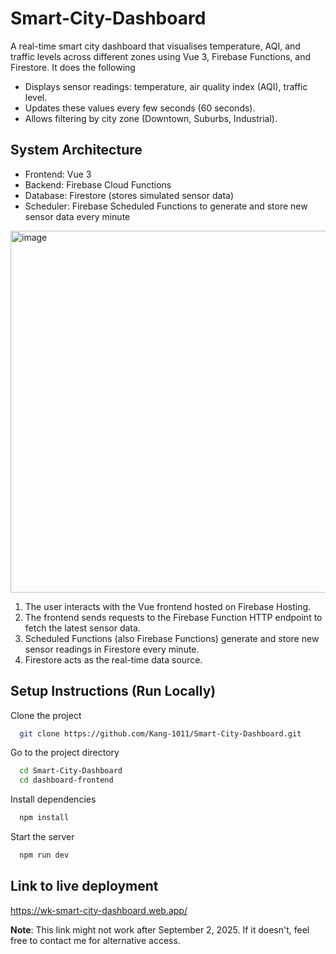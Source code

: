 # Smart-City-Dashboard

A real-time smart city dashboard that visualises temperature, AQI, and traffic levels across different zones using Vue 3, Firebase Functions, and Firestore. It does the following
- Displays sensor readings: temperature, air quality index (AQI), traffic level.
- Updates these values every few seconds (60 seconds).
- Allows filtering by city zone (Downtown, Suburbs, Industrial).

## System Architecture
- Frontend: Vue 3
- Backend: Firebase Cloud Functions
- Database: Firestore (stores simulated sensor data)
- Scheduler: Firebase Scheduled Functions to generate and store new sensor data every minute
   
<img width="538" height="579" alt="image" src="https://github.com/user-attachments/assets/31d986a3-05ee-4f53-a0bc-93028d79a08d" />

1. The user interacts with the Vue frontend hosted on Firebase Hosting. 
2. The frontend sends requests to the Firebase Function HTTP endpoint to fetch the latest sensor data.
3. Scheduled Functions (also Firebase Functions) generate and store new sensor readings in Firestore every minute.
4. Firestore acts as the real-time data source.

## Setup Instructions (Run Locally)
Clone the project
```bash
  git clone https://github.com/Kang-1011/Smart-City-Dashboard.git
```

Go to the project directory
```bash
  cd Smart-City-Dashboard
  cd dashboard-frontend
```

Install dependencies
```bash
  npm install
```

Start the server
```bash
  npm run dev
```

## Link to live deployment
https://wk-smart-city-dashboard.web.app/

**Note**: This link might not work after September 2, 2025. If it doesn't, feel free to contact me for alternative access.
